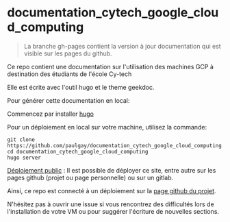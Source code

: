 # documentation_cytech_google_cloud_computing

> La branche gh-pages contient la version à jour documentation qui est visible sur les pages du github.


Ce repo contient une documentation sur l'utilisation des machines GCP à destination des étudiants de l'école Cy-tech

Elle est écrite avec l'outil hugo et le theme geekdoc. 

Pour générer cette documentation en local: 

Commencez par installer [hugo](https://gohugo.io/)

Pour un déploiement en local sur votre machine, utilisez la commande:
```
git clone https://github.com/paulgay/documentation_cytech_google_cloud_computing.git
cd documentation_cytech_google_cloud_computing
hugo server
```
[Déploiement public](https://gohugo.io/hosting-and-deployment/) : Il est possible de déployer ce site, entre autre sur les pages github (projet ou page personnelle) ou sur un gitlab. 

Ainsi, ce repo est connecté à un déploiement sur la [page github du projet](https://paulgay.github.io/documentation_cytech_google_cloud_computing/).

N'hésitez pas à ouvrir une issue si vous rencontrez des difficultés lors de l'installation de votre VM ou pour suggérer l'écriture de nouvelles sections.

